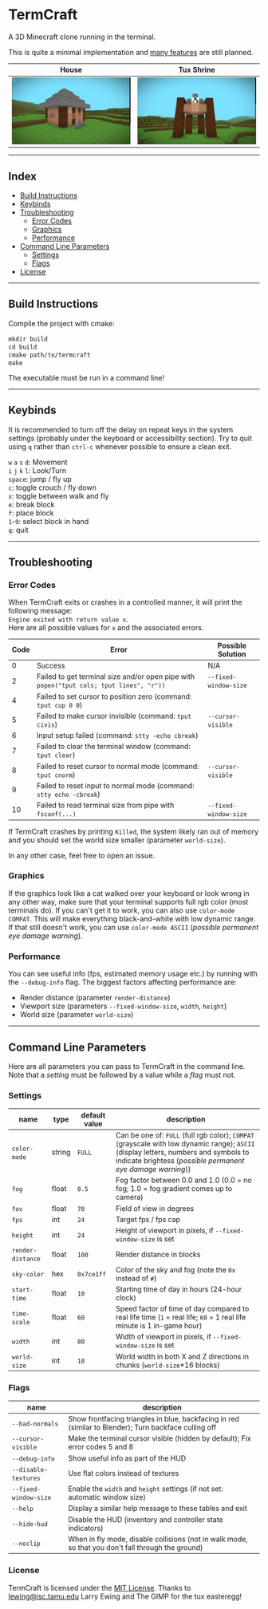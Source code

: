 # TermCraft
A 3D Minecraft clone running in the terminal.

This is quite a minimal implementation and [many features](doc/TODO.md) are still planned.

| House | Tux Shrine |
|:-----:|:----------:|
| ![Screenshot 1](doc/Screenshot.png) | ![Screenshot 2](doc/Screenshot_2.png) |

---

## Index
- [Build Instructions](#build-instructions)
- [Keybinds](#keybinds)
- [Troubleshooting](#troubleshooting)
    - [Error Codes](#error-codes)
    - [Graphics](#graphics)
    - [Performance](#performance)
- [Command Line Parameters](#command-line-parameters)
    - [Settings](#settings)
    - [Flags](#flags)
- [License](#license)

---

## Build Instructions
Compile the project with cmake:  
```
mkdir build
cd build
cmake path/to/termcraft
make
```
The executable must be run in a command line!

---

## Keybinds
It is recommended to turn off the delay on repeat keys in the system settings (probably under the keyboard or accessibility section). Try to quit using `q` rather than `ctrl-c` whenever possible to ensure a clean exit.

`w` `a` `s` `d`: Movement  
`i` `j` `k` `l`: Look/Turn  
`space`: jump / fly up  
`c`: toggle crouch / fly down  
`x`: toggle between walk and fly  
`e`: break block  
`f`: place block  
`1`-`9`: select block in hand  
`q`: quit

---

## Troubleshooting

### Error Codes
When TermCraft exits or crashes in a controlled manner, it will print the following message:  
`Engine exited with return value x`.  
Here are all possible values for `x` and the associated errors.

| Code | Error | Possible Solution |
| ---- | ----- | -------- |
| 0 | Success | N/A |
| 2 | Failed to get terminal size and/or open pipe with `popen("tput cols; tput lines", "r"))` | `--fixed-window-size` |
| 4 | Failed to set cursor to position zero (command: `tput cup 0 0`) |  |
| 5 | Failed to make cursor invisible (command: `tput civis`) | `--cursor-visible` |
| 6 | Input setup failed (command: `stty -echo cbreak`) |  |
| 7 | Failed to clear the terminal window (command: `tput clear`) |  |
| 8 | Failed to reset cursor to normal mode (command: `tput cnorm`) | `--cursor-visible` |
| 9 | Failed to reset input to normal mode (command: `stty echo -cbreak`) |  |
| 10 | Failed to read terminal size from pipe with `fscanf(...)` | `--fixed-window-size` |

If TermCraft crashes by printing `Killed`, the system likely ran out of memory and you should set the world size smaller (parameter `world-size`).  

In any other case, feel free to open an issue.

### Graphics
If the graphics look like a cat walked over your keyboard or look wrong in any other way, make sure that your terminal supports full rgb color (most terminals do). If you can't get it to work, you can also use `color-mode COMPAT`. This will make everything black-and-white with low dynamic range. If that still doesn't work, you can use `color-mode ASCII` (*possible permanent eye damage warning*).

### Performance
You can see useful info (fps, estimated memory usage etc.) by running with the `--debug-info` flag.
The biggest factors affecting performance are:

- Render distance (parameter `render-distance`)
- Viewport size (parameters `--fixed-window-size`, `width`, `height`)
- World size (parameter `world-size`)

---

## Command Line Parameters
Here are all parameters you can pass to TermCraft in the command line. Note that a *setting* must be followed by a value while a *flag* must not.

### Settings
| name | type | default value | description |
| ---- | ---- | ------------- | ----------- |
| `color-mode` | string | `FULL` | Can be one of: `FULL` (full rgb color); `COMPAT` (grayscale with low dynamic range); `ASCII` (display letters, numbers and symbols to indicate brightess (*possible permanent eye damage warning*)) |
| `fog` | float | `0.5` | Fog factor between 0.0 and 1.0 (0.0 = no fog; 1.0 = fog gradient comes up to camera) |
| `fov` | float | `70` | Field of view in degrees |
| `fps` | int | `24` | Target fps / fps cap |
| `height` | int | `24` | Height of viewport in pixels, if `--fixed-window-size` is set |
| `render-distance` | float | `100` | Render distance in blocks |
| `sky-color` | hex | `0x7ce1ff` | Color of the sky and fog (note the `0x` instead of `#`) |
| `start-time` | float | `10` | Starting time of day in hours (24-hour clock) |
| `time-scale` | float | `60` | Speed factor of time of day compared to real life time (`1` = real life; `60` = 1 real life minute is 1 in-game hour) |
| `width` | int | `80` | Width of viewport in pixels, if `--fixed-window-size` is set |
| `world-size` | int | `10` | World width in both X and Z directions in chunks (`world-size`*16 blocks) |

### Flags
| name | description |
| ---- | ----------- |
| `--bad-normals` | Show frontfacing triangles in blue, backfacing in red (similar to Blender); Turn backface culling off |
| `--cursor-visible` | Make the terminal cursor visible (hidden by default); Fix error codes 5 and 8 |
| `--debug-info` | Show useful info as part of the HUD |
| `--disable-textures` | Use flat colors instead of textures |
| `--fixed-window-size` | Enable the `width` and `height` settings (if not set: automatic window size) |
| `--help` | Display a similar help message to these tables and exit |
| `--hide-hud` | Disable the HUD (inventory and controller state indicators) |
| `--noclip` | When in fly mode, disable collisions (not in walk mode, so that you don't fall through the ground) |

### License
TermCraft is licensed under the [MIT License](LICENSE). Thanks to lewing@isc.tamu.edu Larry Ewing and The GIMP for the tux easteregg!
